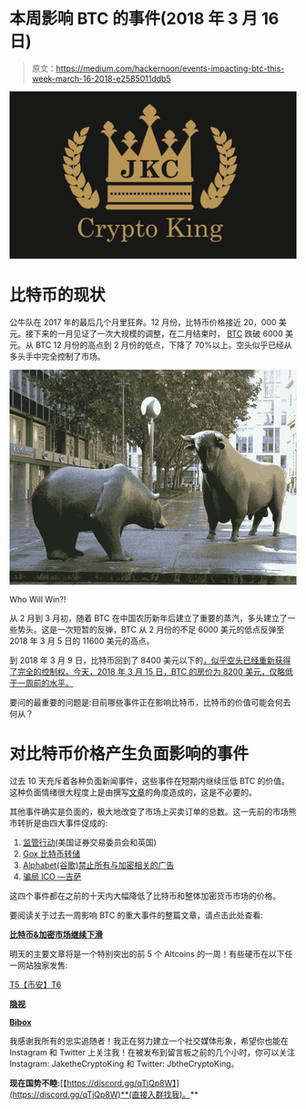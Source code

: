 # 本周影响 BTC 的事件(2018 年 3 月 16 日)

> 原文：<https://medium.com/hackernoon/events-impacting-btc-this-week-march-16-2018-e2585011ddb5>

![](img/5b3cdc7d8b36af6d77d013b23b7fcd36.png)

# 比特币的现状

公牛队在 2017 年的最后几个月里狂奔。12 月份，比特币价格接近 20，000 美元。接下来的一月见证了一次大规模的调整，在二月结束时， [BTC](https://hackernoon.com/tagged/btc) 跌破 6000 美元。从 BTC 12 月份的高点到 2 月份的低点，下降了 70%以上。空头似乎已经从多头手中完全控制了市场。

![](img/935af27e957977aa5f2af47ad8ece6f4.png)

Who Will Win?!

从 2 月到 3 月初，随着 BTC 在中国农历新年后建立了重要的蒸汽，多头建立了一些势头。这是一次短暂的反弹，BTC 从 2 月份的不足 6000 美元的低点反弹至 2018 年 3 月 5 日的 11600 美元的高点。

到 2018 年 3 月 9 日，比特币回到了 8400 美元以下的[，似乎空头已经重新获得了完全的控制权。今天，2018 年 3 月 15 日，BTC 的房价为 8200 美元，仅略低于一周前的水平。](http://bitcoinist.com/bitcoin-price-everyone-bearish-bottom/)

要问的最重要的问题是:目前哪些事件正在影响比特币，比特币的价值可能会何去何从？

# 对比特币价格产生负面影响的事件

过去 10 天充斥着各种负面新闻事件，这些事件在短期内继续压低 BTC 的价值。这种负面情绪很大程度上是由撰写[文章](http://bitcoinist.com/nobody-cares-about-bitcoin-anymore-claims-article-about-bitcoin/)的角度造成的，这是不必要的。

其他事件确实是负面的，极大地改变了市场上买卖订单的总数。这一先前的市场熊市转折是由四大事件促成的:

1.  [监管行动](http://bitcoinist.com/sec-chairman-abide-law-watching/)(美国证券交易委员会和英国)
2.  [Gox 比特币转储](http://bitcoinist.com/tokyos-bitcoin-whale-has-sold-400-million-and-thats-just-the-start/)
3.  [Alphabet(谷歌)禁止所有与加密相关的广告](http://bitcoinist.com/google-ban-cryptocurrency-ads-bitcoin-not-affected/)
4.  [骗局 ICO —吉萨](https://www.yahoo.com/news/fake-startup-uses-initial-coin-181233906.html)

这四个事件都在之前的十天内大幅降低了比特币和整体加密货币市场的价格。

要阅读关于过去一周影响 BTC 的重大事件的整篇文章，请点击此处查看:

[**比特币&加密市场继续下滑**](Bitcoin%20&%20Crypto%20Markets%20Continue%20Their%20Slide)

明天的主要文章将是一个特别突出的前 5 个 Altcoins 的一周！有些硬币在以下任一网站独家发售:

[T5【币安】T6](https://www.binance.com/?ref=15316928)

[**隐视**](https://www.cryptopia.co.nz/Register?referrer=JaketheCryptoKing)

[**Bibox**](https://www.bibox.com/login/register?id=11305470&lang=en)

我感谢我所有的忠实追随者！我正在努力建立一个社交媒体形象，希望你也能在 Instagram 和 Twitter 上关注我！在被发布到留言板之前的几个小时，你可以关注 Instagram: JaketheCryptoKing 和 Twitter: JbtheCryptoKing。

**现在国势不睦:**[【https://discord.gg/qTjQp8W】](https://discord.gg/qTjQp8W)**(直接入群找我)。**